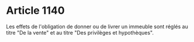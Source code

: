 # Article 1140

Les effets de l'obligation de donner ou de livrer un immeuble sont réglés au titre "De la vente" et au titre "Des privilèges et hypothèques".